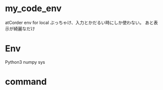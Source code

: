 # my_code_env
atCorder env for local
ぶっちゃけ、入力とかだるい時にしか使わない。
あと表示が綺麗なだけ
# Env
Python3
numpy
sys

# command
